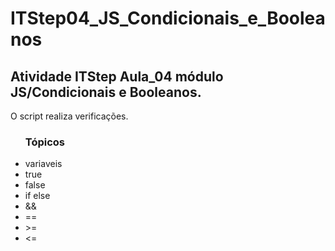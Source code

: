 # ITStep04_JS_Condicionais_e_Booleanos

<h2>Atividade ITStep Aula_04 módulo JS/Condicionais e Booleanos.</h2>

<p>O script realiza verificações.</p>


<ul><h3>Tópicos</h3>
<li>variaveis</li>
<li>true</li>
<li>false</li>
<li>if else</li>
<li>&&</li>
<li>==</li>
<li>>=</li>
<li><=</li>
</ul>
